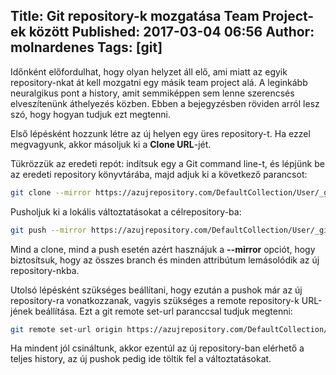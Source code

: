 Title: Git repository-k mozgatása Team Project-ek között
Published: 2017-03-04 06:56
Author: molnardenes
Tags: [git]
---

Időnként előfordulhat, hogy olyan helyzet áll elő, ami miatt az egyik repository-nkat át kell mozgatni egy másik team project alá. A leginkább neuralgikus pont a history, amit semmiképpen sem lenne szerencsés elveszítenünk áthelyezés közben. Ebben a bejegyzésben röviden arról lesz szó, hogy hogyan tudjuk ezt megtenni.

Első lépésként hozzunk létre az új helyen egy üres repository-t. Ha ezzel megvagyunk, akkor másoljuk ki a **Clone URL**-jét.

Tükrözzük az eredeti repót: indítsuk egy a Git command line-t, és lépjünk be az eredeti repository könyvtárába, majd adjuk ki a következő parancsot:

```bash
git clone --mirror https://azujrepository.com/DefaultCollection/User/_git/UjRepositoryNeve

```

Pusholjuk ki a lokális változtatásokat a célrepository-ba:

```bash
git push --mirror https://azujrepository.com/DefaultCollection/User/_git/UjRepositoryNeve
```

Mind a clone, mind a push esetén azért hasznájuk a **--mirror** opciót, hogy biztosítsuk, hogy az összes branch és minden attribútum lemásolódik az új repository-nkba.

Utolsó lépésként szükséges beállítani, hogy ezután a pushok már az új repository-ra vonatkozzanak, vagyis szükséges a remote repository-k URL-jének beállítása. Ezt a git remote set-url paranccsal tudjuk megtenni:

```bash
git remote set-url origin https://azujrepository.com/DefaultCollection/User/_git/UjRepositoryNeve
```

Ha mindent jól csináltunk, akkor ezentúl az új repository-ban elérhető a teljes history, az új pushok pedig ide töltik fel a változtatásokat.
